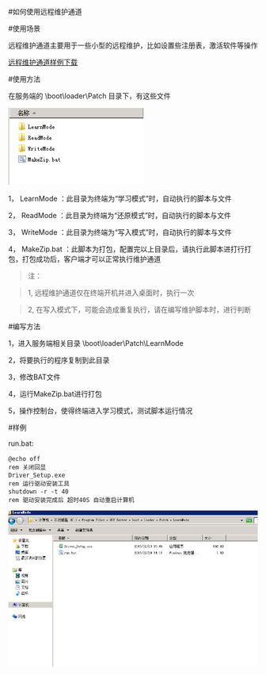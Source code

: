 #如何使用远程维护通道


#使用场景

远程维护通道主要用于一些小型的远程维护，比如设置些注册表，激活软件等操作

[远程维护通道样例下载](http://vpn.os-v.com:82/%E8%BF%9C%E7%A8%8B%E7%BB%B4%E6%8A%A4%E6%A0%B7%E4%BE%8B%E4%B8%8B%E8%BD%BD/)



#使用方法


在服务端的  \boot\loader\Patch 目录下，有这些文件


![](/assets/uc1.png)


1， LearnMode ：此目录为终端为“学习模式”时，自动执行的脚本与文件

2， ReadMode  ：此目录为终端为“还原模式”时，自动执行的脚本与文件

3， WriteMode ：此目录为终端为“写入模式”时，自动执行的脚本与文件

4， MakeZip.bat ：此脚本为打包，配置完以上目录后，请执行此脚本进打行打包，打包成功后，客户端才可以正常执行维护通道


>注： 

>1, 远程维护通道仅在终端开机并进入桌面时，执行一次

>2, 在写入模式下，可能会造成重复执行，请在编写维护脚本时，进行判断

 
#编写方法

 1，进入服务端相关目录  \boot\loader\Patch\LearnMode
 
 2，将要执行的程序复制到此目录
 
 3，修改BAT文件
 
 4，运行MakeZip.bat进行打包
 
 5，操作控制台，使得终端进入学习模式，测试脚本运行情况
 
  
  
 #样例
 
 run.bat:
 
```
@echo off
rem 关闭回显
Driver_Setup.exe
rem 运行驱动安装工具
shutdown -r -t 40
rem 驱动安装完成后 超时40S 自动重启计算机
```

![](/assets/x8.png)


  
  


